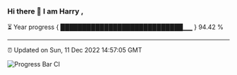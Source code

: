 ### Hi there 👋 I am Harry , 

⏳ Year progress { ████████████████████████████▁▁ } 94.42 %

---

⏰ Updated on Sun, 11 Dec 2022 14:57:05 GMT

![Progress Bar CI](https://github.com/duykhang68/duykhang68/workflows/Progress%20Bar%20CI/badge.svg)
